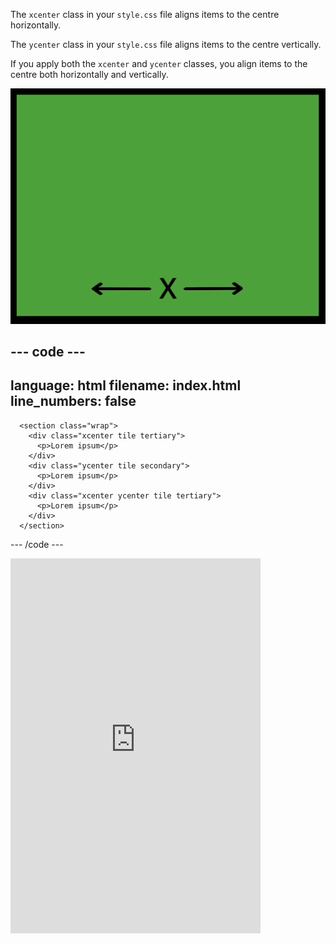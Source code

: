 The `xcenter` class in your `style.css` file aligns items to the centre horizontally.

The `ycenter` class in your `style.css` file aligns items to the centre vertically.

If you apply both the `xcenter` and `ycenter` classes, you align items to the centre both horizontally and vertically.

![The horizontal x-axis and vertical y-axis with emoji faces moving along to highlight the horizontal and vertical centring.](images/center.gif)

## --- code ---

language: html
filename: index.html
line_numbers: false
--------------------------------------------------------

```
  <section class="wrap">
    <div class="xcenter tile tertiary">
      <p>Lorem ipsum</p>
    </div>
    <div class="ycenter tile secondary">
      <p>Lorem ipsum</p>
    </div>
    <div class="xcenter ycenter tile tertiary">
      <p>Lorem ipsum</p>
    </div>
  </section>
```

\--- /code ---

<iframe src="https://editor.raspberrypi.org/en/embed/viewer/web-x-y-center" width="400" height="600" frameborder="0" marginwidth="0" marginheight="0" allowfullscreen> </iframe>
